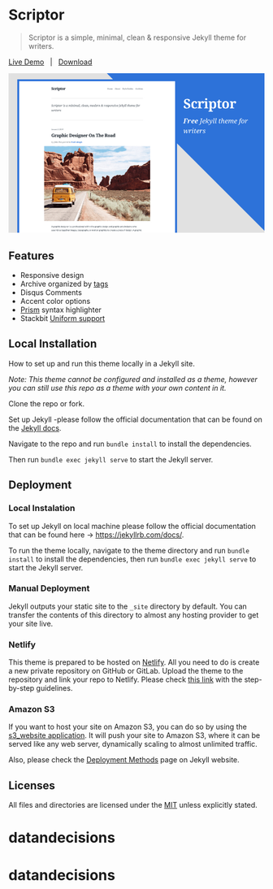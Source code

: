 # Scriptor
> Scriptor is a simple, minimal, clean & responsive Jekyll theme for writers.

[Live Demo][demo] &nbsp; | &nbsp; [Download](https://github.com/JustGoodThemes/Scriptor-Jekyll-Theme/archive/master.zip) &nbsp;

[![Theme preview image](/images/scriptor-jekyll.png)][demo]

[demo]: https://scriptor-jekyll.netlify.app/

## Features

- Responsive design
- Archive organized by [tags](https://scriptor-jekyll.netlify.com/tags/)
- Disqus Comments
- Accent color options
- [Prism](https://prismjs.com/) syntax highlighter
- Stackbit [Uniform support](https://docs.stackbit.com/uniform/)

## Local Installation

How to set up and run this theme locally in a Jekyll site.

_Note: This theme cannot be configured and installed as a theme, however you can still use this repo as a theme with your own content in it._

Clone the repo or fork.

Set up Jekyll -please follow the official documentation that can be found on the [Jekyll docs](https://jekyllrb.com/docs/).

Navigate to the repo and run `bundle install` to install the dependencies.

Then run `bundle exec jekyll serve` to start the Jekyll server.

## Deployment

### Local Instalation

To set up Jekyll on local machine please follow the official documentation that can be found here -> https://jekyllrb.com/docs/.

To run the theme locally, navigate to the theme directory and run `bundle install` to install the dependencies, then run `bundle exec jekyll serve` to start the Jekyll server.

### Manual Deployment

Jekyll outputs your static site to the `_site` directory by default. You can transfer the contents of this directory to almost any hosting provider to get your site live.

### Netlify

This theme is prepared to be hosted on [Netlify](https://www.netlify.com/). All you need to do is create a new private repository on GitHub or GitLab. Upload the theme to the repository and link your repo to Netlify. Please check [this link](https://www.netlify.com/blog/2015/10/28/a-step-by-step-guide-jekyll-3.0-on-netlify/#step-2-link-to-your-github) with the step-by-step guidelines.

### Amazon S3

If you want to host your site on Amazon S3, you can do so by using the [s3_website application](https://github.com/laurilehmijoki/s3_website). It will push your site to Amazon S3, where it can be served like any web server, dynamically scaling to almost unlimited traffic.

Also, please check the [Deployment Methods](https://jekyllrb.com/docs/deployment-methods/) page on Jekyll website.

## Licenses

All files and directories are licensed under the [MIT](https://opensource.org/licenses/mit-license.php) unless explicitly stated.
# datandecisions
# datandecisions
